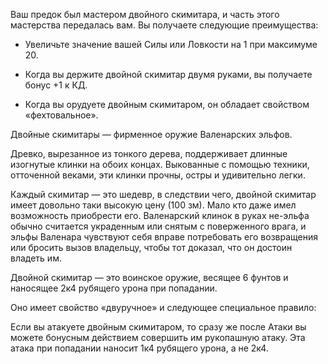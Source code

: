 Ваш предок был мастером двойного скимитара, и часть этого мастерства передалась вам. Вы получаете следующие преимущества:

- Увеличьте значение вашей Силы или Ловкости на 1 при максимуме 20.

- Когда вы держите двойной скимитар двумя руками, вы получаете бонус +1 к КД.

- Когда вы орудуете двойным скимитаром, он обладает свойством «фехтовальное».

Двойные скимитары — фирменное оружие Валенарских эльфов.

Древко, вырезанное из тонкого дерева, поддерживает длинные изогнутые клинки на обоих концах. Выкованные с помощью техники, отточенной веками, эти клинки прочны, остры и удивительно легки.

Каждый скимитар — это шедевр, в следствии чего, двойной скимитар имеет довольно таки высокую цену (100 зм). Мало кто даже имел возможность приобрести его. Валенарский клинок в руках не-эльфа обычно считается украденным или снятым с поверженного врага, и эльфы Валенара чувствуют себя вправе потребовать его возвращения или бросить вызов владельцу, чтобы тот доказал, что он достоин владеть им.

Двойной скимитар — это воинское оружие, весящее 6 фунтов и наносящее 2к4 рубящего урона при попадании.

Оно имеет свойство «двуручное» и следующее специальное правило:

Если вы атакуете двойным скимитаром, то сразу же после Атаки вы можете бонусным действием совершить им рукопашную атаку. Эта атака при попадании наносит 1к4 рубящего урона, а не 2к4.